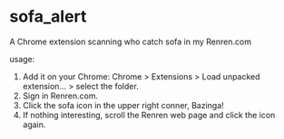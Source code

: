 sofa_alert
==========

A Chrome extension scanning who catch sofa in my Renren.com

usage:
  1. Add it on your Chrome:
    Chrome > Extensions > Load unpacked extension... > select the folder.
  2. Sign in Renren.com.
  3. Click the sofa icon in the upper right conner, Bazinga!
  4. If nothing interesting, scroll the Renren web page and click the icon again.
  
